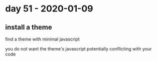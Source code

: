 # day 51 - 2020-01-09

## install a theme

find a theme with minimal javascript

you do not want the theme's javascript potentially conflicting with your code
